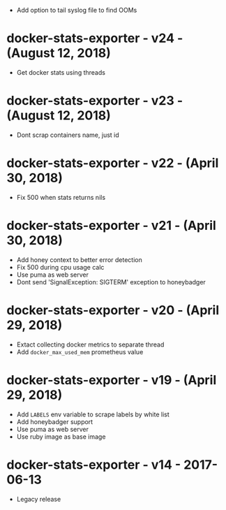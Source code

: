 * Add option to tail syslog file to find OOMs

# docker-stats-exporter - v24 - (August 12, 2018)

* Get docker stats using threads

# docker-stats-exporter - v23 - (August 12, 2018)

* Dont scrap containers name, just id

# docker-stats-exporter - v22 - (April 30, 2018)

* Fix 500 when stats returns nils

# docker-stats-exporter - v21 - (April 30, 2018)

* Add honey context to better error detection
* Fix 500 during cpu usage calc
* Use puma as web server
* Dont send 'SignalException: SIGTERM' exception to honeybadger

# docker-stats-exporter - v20 - (April 29, 2018)

* Extact collecting docker metrics to separate thread
* Add `docker_max_used_mem` prometheus value

# docker-stats-exporter - v19 - (April 29, 2018)

* Add `LABELS` env variable to scrape labels by white list
* Add honeybadger support
* Use puma as web server
* Use ruby image as base image

# docker-stats-exporter - v14 - 2017-06-13

* Legacy release
